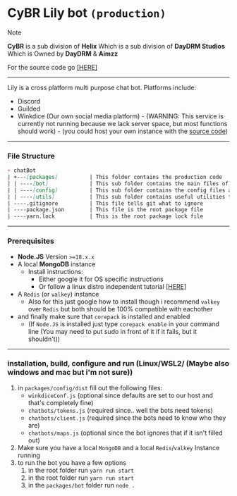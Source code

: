 # CyBR Lily bot `(production)`

> [!NOTE]
> **CyBR** is a sub division of **Helix**
> Which is a sub division of **DayDRM Studios**
> Which is Owned by **DayDRM** & **Aimzz**

For the source code go [[HERE]](https://github.com/project-helix/lily-source)

---

Lily is a cross platform multi purpose chat bot.
Platforms include:
- Discord
- Guilded
- Winkdice (Our own social media platform) - (WARNING: This service is currently not running because we lack server space, but most functions should work) - (you could host your own instance with the [source code](https://github.com/project-helix/WinkDice))

---
### File Structure
```md
+ chatBot
| +---[packages]          | This folder contains the production code
| | ----[bot]             | This sub folder contains the main files of the bot
| | ----[config]          | This sub folder contains the config files and some utils to parse them
| | ----[utils]           | This sub folder contains useful utilities that may also be usefulf or other projects
| ----.gitignore          | This file tells git what to ignore
| ----package.json        | This file is the root package file
| ----yarn.lock           | This is the root package lock file
```
---
### Prerequisites
* **Node.JS** Version `>=18.x.x`
* A local **MongoDB** instance
    - Install instructions:
        - Either google it for OS specific instructions
        - Or follow a linux distro independent tutorial [[HERE]](https://www.digitalocean.com/community/tutorials/install-mongodb-linux)
* A `Redis` (or `valkey`) instance
    - Also for this just google how to install though i recommend `valkey` over `Redis` but both should be 100% compatible with eachother
* and finally make sure that `corepack` is installed and enabled
    - (If `Node.JS` is installed just type `corepack enable` in your command line (You may need to put sudo in front of it if it fails, but it shouldn't))
---
### installation, build, configure and run (Linux/WSL2/ (Maybe also windows and mac but i'm not sure))
1. in `packages/config/dist` fill out the following files:
    - `winkdiceConf.js` (optional since defaults are set to our host and that's completely fine)
    - `chatbots/tokens.js` (required since.. well the bots need tokens)
    - `chatbots/client.js` (required since the bots need to know who they are)
    - `chatbots/maps.js` (optional since the bot ignores that if it isn't filled out)
2. Make sure you have a local `MongoDB` and a local `Redis`/`valkey` Instance running
3. to run the bot you have a few options
    1. in the root folder run `yarn run start`
    1. in the root folder run `yarn run start`
    3. in the `packages/bot` folder run `node .`